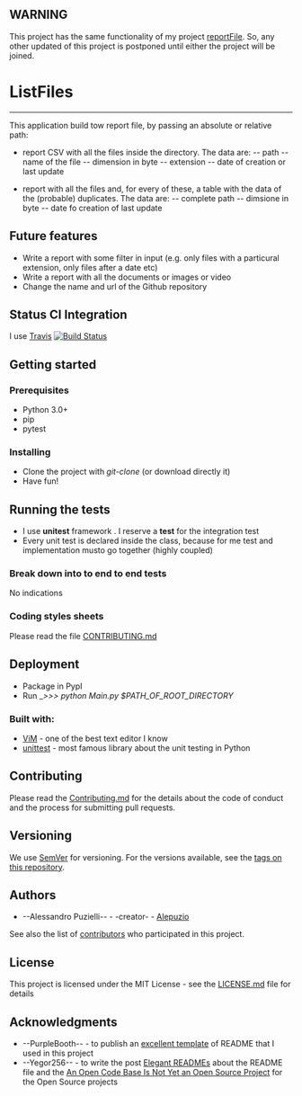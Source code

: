 ## WARNING

This project has the same functionality of my project [reportFile](https://github.com/alepuzio/reportFile).
So, any other updated of this project is postponed until either the project will be joined.


# ListFiles
--------
This application build tow report file, by passing an absolute or relative path:
- report CSV with all the files inside the directory. The data are: 
 -- path
 -- name of the file
 -- dimension in byte
 -- extension
 -- date of creation or last update

- report with all the files and, for every of these, a table with the data of the (probable) duplicates. The data are: 
-- complete path
-- dimsione in byte
-- date fo creation of last update

## Future features
- Write a report with some filter in input (e.g. only files with a particural extension, only files after a date etc)
- Write a report with all the documents or images or video 
- Change the name and url of the Github repository

## Status CI Integration
 
 I use [Travis](https://travis-ci.org/)
 [![Build Status](https://travis-ci.org/alepuzio/listfiles.svg?branch=master)](https://travis-ci.org/alepuzio/list-files)

## Getting started

### Prerequisites

- Python 3.0+
- pip
- pytest 

### Installing

- Clone the project with _git-clone_ (or download directly it)
- Have fun!


## Running the tests

 - I use __unitest__ framework . I reserve a __test__ for the integration test
 - Every unit test is declared inside the class, because for me test and implementation musto go together (highly coupled)

### Break down into to end to end tests

No indications

	
### Coding styles sheets

Please read the file [CONTRIBUTING.md](http://github.com/alepuzio/listfiles/CONTRIBUTING.md)

## Deployment
 
 - Package in PypI 
 - Run    __>>> python Main.py $PATH_OF_ROOT_DIRECTORY_
 
### Built with:

- [ViM](http://www.vim.org) - one of the best text editor I know
- [unittest](https://docs.python.org/3/library/unittest.html) - most famous library about the unit testing in Python

## Contributing

Please read the [Contributing.md](http://github.com/alepuzio/listfiles/CONTRIBUTING.md) for the details about the code of conduct and the process for submitting pull requests.

## Versioning

We use [SemVer](http://semver.org/) for versioning. For the versions available, see the [tags on this repository](https://github.com/your/project/tags). 

## Authors

- --Alessandro Puzielli-- - -creator- - [Alepuzio](https://github.com/alepuzio)

See also the list of [contributors](https://github.com/alepuzio/listfiles/contributors) who participated in this project.

## License

This project is licensed under the MIT License - see the [LICENSE.md](LICENSE.md) file for details

## Acknowledgments

- --PurpleBooth-- - to publish an [excellent template](https://gist.github.com/PurpleBooth/109311bb0361f32d87a2) of README that I used in this project 
- --Yegor256-- - to write the post [Elegant READMEs](https://www.yegor256.com/2019/04/23/elegant-readme.html) about the README file and the [An Open Code Base Is Not Yet an Open Source Project](https://www.yegor256.com/2018/05/08/open-source-attributes.html) for the Open Source projects

